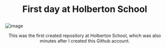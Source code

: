 # <p align=center > First day at Holberton School </p>
![image](https://blog.holbertonschool.com/wp-content/uploads/2021/05/cropped-Fichier-16.png)

<p align=center> This was the first created repository at Holberton School, which was also minutes after I created this Github account. </p>
